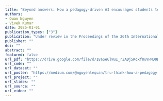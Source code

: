 ```yaml
---
title: "Beyond answers: How a pedagogy-driven AI encourages students to think and learn in Computing Education"
authors:
- Quan Nguyen
- Vivek Kumar
date: 2025-01-01
publication_types: ["3"]
publication: "Under review in the Proceedings of the 26th International Conference on Artificial Intelligence in Education"
publisher: ""
doi: ""
abstract: ""
featured: false
url_pdf: "https://drive.google.com/file/d/18aSe6lWuI_rZADj5KcxfUuVPMD9D6BsB/view?usp=sharing"
url_code: ""
url_dataset: ""
url_poster: "https://medium.com/@nguyenlequan/tru-think-how-a-pedagogy-driven-ai-encourages-students-to-think-and-learn-in-computer-science-160cdd0aaab7"
url_project: ""
url_slides: ""
url_source: ""
url_video: ""
---
```

